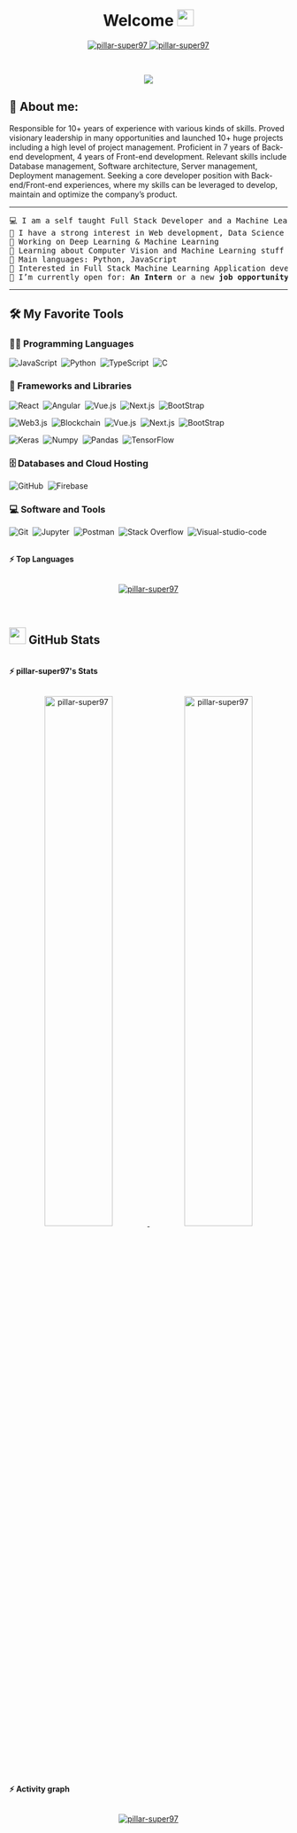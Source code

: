 <h1 align="center">
Welcome
	<a href="https://github.com/pillar-super97" target="_self">
		<img src="https://media.giphy.com/media/hvRJCLFzcasrR4ia7z/giphy.gif" width="30">
	</a>
</h1>
<p align="center">
	<a href="https://github.com/pillar-super97">
		<img src="https://komarev.com/ghpvc/?username=pillar-super97&label=Profile%20views&color=0e75b6&style=flat" alt="pillar-super97" />
	</a>
	<a href="https://github.com/pillar-super97">
		<img src="https://img.shields.io/github/followers/pillar-super97?label=Followers" alt="pillar-super97" />
	</a>
</p>
<br/>
<p align="center">
	<a href="https://github.com/pillar-super97">
		<img src="https://readme-typing-svg.herokuapp.com?lines=Computer+Science+Student;Full+Stack+Web+Developer;Freelancer;DS%20|%20AI%20|%20ML%20Enthusiastic;Always%20learning%20new%20things&center=true&width=380&height=45">
	</a>
</p>

## 🧑 About me:

<p>
Responsible for 10+ years of experience with various kinds of skills. Proved visionary leadership in many opportunities and launched 10+ huge projects including a high level of project management. Proficient in 7 years of Back-end development, 4 years of Front-end development. Relevant skills include Database management, Software architecture, Server management, Deployment management. Seeking a core developer position with Back-end/Front-end experiences, where my skills can be leveraged to develop, maintain and optimize the company’s product.
</p>

<hr>

<pre>
💻 I am a self taught Full Stack Developer and a Machine Learning Developer
📝 I have a strong interest in Web development, Data Science and Artificial Intelligence
🔭 Working on Deep Learning & Machine Learning
🌱 Learning about Computer Vision and Machine Learning stuff
🌟 Main languages: Python, JavaScript
🚩 Interested in Full Stack Machine Learning Application development
🤔 I’m currently open for: <b>An Intern</b> or a new <b>job opportunity</b>, this is <a href="https://drive.google.com/file/d/1OL-pYjC8jb3u3bbqLswQooZkah4ExeZf/view?usp=sharing" target="_blank">MY RESUME.</a>
</pre>
<hr>

<!-- ## 🤝 Connect with me
<p align="center">
	<a href="mailto:pillar0124@gmail.com"><img img src="https://img.shields.io/badge/gmail-%23EA4335.svg?style=plastic&logo=gmail&logoColor=white" alt="Gmail"/></a>
	<a href="https://github.com/pillar-super97"><img src="https://img.shields.io/badge/github-%23181717.svg?style=plastic&logo=github&logoColor=white" alt="GitHub"/></a>
</p> -->

## 🛠️ My Favorite Tools

### 👨‍💻 Programming Languages

![JavaScript](https://img.shields.io/badge/-JavaScript-05122A?style=flat&logo=javascript)&nbsp;
![Python](https://img.shields.io/badge/-Python-05122A?style=flat&logo=python)&nbsp;
![TypeScript](https://img.shields.io/badge/-TypeScript-05122A?style=flat&logo=TypeScript)&nbsp;
![C](https://img.shields.io/badge/-C-05122A?style=flat&logo=C)&nbsp;
### 🧰 Frameworks and Libraries

![React](https://img.shields.io/badge/-React-05122A?style=flat&logo=React)&nbsp;
![Angular](https://img.shields.io/badge/-Angular-05122A?style=flat&logo=Angular)&nbsp;
![Vue.js](https://img.shields.io/badge/-Vue.js-05122A?style=flat&logo=Vue.js)&nbsp;
![Next.js](https://img.shields.io/badge/-Next.js-05122A?style=flat&logo=Next.js)&nbsp;
![BootStrap](https://img.shields.io/badge/-BootStrap-05122A?style=flat&logo=BootStrap)&nbsp;

![Web3.js](https://img.shields.io/badge/-Web3.js-05122A?style=flat&logo=Web3.js)&nbsp;
![Blockchain](https://img.shields.io/badge/-Blockchain-05122A?style=flat&logo=Blockchain)&nbsp;
![Vue.js](https://img.shields.io/badge/-Vue.js-05122A?style=flat&logo=Vue.js)&nbsp;
![Next.js](https://img.shields.io/badge/-Next.js-05122A?style=flat&logo=Next.js)&nbsp;
![BootStrap](https://img.shields.io/badge/-BootStrap-05122A?style=flat&logo=BootStrap)&nbsp;

![Keras](https://img.shields.io/badge/-Keras-05122A?style=flat&logo=Keras)&nbsp;
![Numpy](https://img.shields.io/badge/-Numpy-05122A?style=flat&logo=Numpy)&nbsp;
![Pandas](https://img.shields.io/badge/-Pandas-05122A?style=flat&logo=Pandas)&nbsp;
![TensorFlow](https://img.shields.io/badge/-TensorFlow-05122A?style=flat&logo=TensorFlow)&nbsp;

### 🗄️ Databases and Cloud Hosting

![GitHub](https://img.shields.io/badge/-GitHub-05122A?style=flat&logo=GitHub)&nbsp;
![Firebase](https://img.shields.io/badge/-Firebase-05122A?style=flat&logo=Firebase)&nbsp;

### 💻 Software and Tools

![Git](https://img.shields.io/badge/-Git-05122A?style=flat&logo=Git)&nbsp;
![Jupyter](https://img.shields.io/badge/-Jupyter-05122A?style=flat&logo=Jupyter)&nbsp;
![Postman](https://img.shields.io/badge/-Postman-05122A?style=flat&logo=Postman)&nbsp;
![Stack Overflow](https://img.shields.io/badge/-Stack%20Overflow-05122A?style=flat&logo=StackOverflow)&nbsp;
![Visual-studio-code](https://img.shields.io/badge/-Visual%20studio%20code-05122A?style=flat&logo=Visual-studio-code)&nbsp;

</br>

<summary><b>⚡ Top Languages</b></summary>
<br/>

<p align="center">
	<a href="https://github.com/pillar-super97">
	<img src="https://github-readme-stats.vercel.app/api/top-langs/?username=pillar-super97&langs_count=8&layout=compact" alt="pillar-super97">
	</a>
	<br/>
</p>
<br/>

## <a href="https://github.com/pillar-super97"><img src="https://www.blumbergdigital.com/wp-content/uploads/2020/10/stats-graphic-statistics-business-512.png" width="30"></a> GitHub Stats

<br/>
<summary><b>⚡ pillar-super97's Stats</b></summary>
<br/>
<p align="center">
	<a href="https://github.com/pillar-super97">
	<img width="49.5%" src="https://github-readme-stats.vercel.app/api?username=pillar-super97&show_icons=true" alt="pillar-super97">
	<img width="49.5%" src="https://github-readme-streak-stats.herokuapp.com/?user=pillar-super97" alt="pillar-super97">
	</a>
	<br/>
</p>
<br/>

<summary><b>⚡ Activity graph</b></summary>
<br/>
<p align="center">
	<a href="https://github.com/pillar-super97">
		<img src="https://activity-graph.herokuapp.com/graph?username=pillar-super97&bg_color=ffffff&color=000000&line=000000&point=000000&area=true&hide_border=true" alt="pillar-super97">
	</a>
</p>
<br/>

